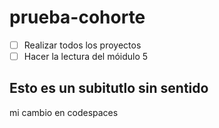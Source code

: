 # prueba-cohorte

- [ ] Realizar todos los proyectos
- [ ] Hacer la lectura del móidulo 5 

## Esto es un subitutlo sin sentido
mi cambio en codespaces